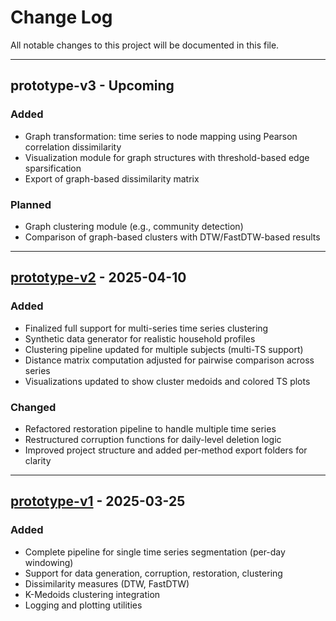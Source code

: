 # Change Log

All notable changes to this project will be documented in this file.

---

## prototype-v3 - Upcoming

### Added
- Graph transformation: time series to node mapping using Pearson correlation dissimilarity
- Visualization module for graph structures with threshold-based edge sparsification
- Export of graph-based dissimilarity matrix

### Planned
- Graph clustering module (e.g., community detection)
- Comparison of graph-based clusters with DTW/FastDTW-based results

---

## [prototype-v2](https://github.com/QuirkyCroissant/Multi-Scale-Time-Series-Clustering/tree/prototype-v2) - 2025-04-10

### Added
- Finalized full support for multi-series time series clustering
- Synthetic data generator for realistic household profiles
- Clustering pipeline updated for multiple subjects (multi-TS support)
- Distance matrix computation adjusted for pairwise comparison across series
- Visualizations updated to show cluster medoids and colored TS plots

### Changed
- Refactored restoration pipeline to handle multiple time series
- Restructured corruption functions for daily-level deletion logic
- Improved project structure and added per-method export folders for clarity

---

## [prototype-v1](https://github.com/QuirkyCroissant/Multi-Scale-Time-Series-Clustering/tree/prototype-v1) - 2025-03-25

### Added
- Complete pipeline for single time series segmentation (per-day windowing)
- Support for data generation, corruption, restoration, clustering
- Dissimilarity measures (DTW, FastDTW)
- K-Medoids clustering integration
- Logging and plotting utilities

